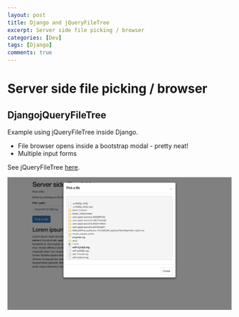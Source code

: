 ```yaml
---
layout: post
title: Django and jQueryFileTree
excerpt: Server side file picking / browser
categories: [Dev]
tags: [Django]
comments: true
---
```


# Server side file picking / browser

## DjangojQueryFileTree

Example using jQueryFileTree inside Django.

- File browser opens inside a bootstrap modal - pretty neat!
- Multiple input forms

See jQueryFileTree [here](http://jqueryfiletree.github.io/).

![Screen Shot](https://raw.githubusercontent.com/ricleal/DjangojQueryFileTree/master/file_picker.png)
